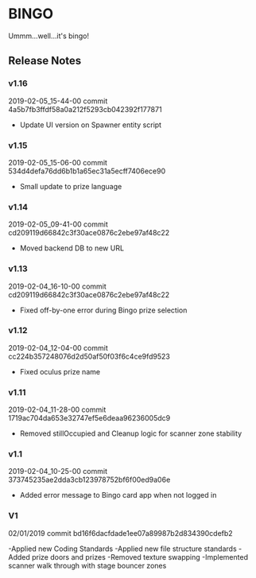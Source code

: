 # BINGO
Ummm...well...it's bingo!

## Release Notes

### v1.16

2019-02-05_15-44-00 commit 4a5b7fb3ffdf58a0a212f5293cb042392f177871

- Update UI version on Spawner entity script

### v1.15

2019-02-05_15-06-00 commit 534d4defa76dd6b1b1a65ec31a5ecff7406ece90

- Small update to prize language

### v1.14

2019-02-05_09-41-00 commit cd209119d66842c3f30ace0876c2ebe97af48c22

- Moved backend DB to new URL

### v1.13

2019-02-04_16-10-00 commit cd209119d66842c3f30ace0876c2ebe97af48c22

- Fixed off-by-one error during Bingo prize selection

### v1.12

2019-02-04_12-04-00 commit cc224b357248076d2d50af50f03f6c4ce9fd9523

- Fixed oculus prize name

### v1.11

2019-02-04_11-28-00 commit 1719ac704da653e32747ef5e6deaa96236005dc9

- Removed stillOccupied and Cleanup logic for scanner zone stability

### v1.1

2019-02-04_10-25-00 commit 373745235ae2dda3cb123978752bf6f00ed9a06e

- Added error message to Bingo card app when not logged in

### V1

02/01/2019 commit bd16f6dacfdade1ee07a89987b2d834390cdefb2

-Applied new Coding Standards
-Applied new file structure standards
-Added prize doors and prizes
-Removed texture swapping
-Implemented scanner walk through with stage bouncer zones
